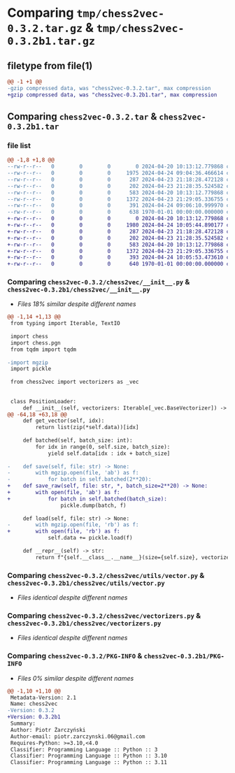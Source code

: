 # Comparing `tmp/chess2vec-0.3.2.tar.gz` & `tmp/chess2vec-0.3.2b1.tar.gz`

## filetype from file(1)

```diff
@@ -1 +1 @@
-gzip compressed data, was "chess2vec-0.3.2.tar", max compression
+gzip compressed data, was "chess2vec-0.3.2b1.tar", max compression
```

## Comparing `chess2vec-0.3.2.tar` & `chess2vec-0.3.2b1.tar`

### file list

```diff
@@ -1,8 +1,8 @@
--rw-r--r--   0        0        0        0 2024-04-20 10:13:12.779868 chess2vec-0.3.2/README.md
--rw-r--r--   0        0        0     1975 2024-04-24 09:04:36.466614 chess2vec-0.3.2/chess2vec/__init__.py
--rw-r--r--   0        0        0      287 2024-04-23 21:18:28.472128 chess2vec-0.3.2/chess2vec/pgn.py
--rw-r--r--   0        0        0      202 2024-04-23 21:28:35.524582 chess2vec-0.3.2/chess2vec/utils/__init__.py
--rw-r--r--   0        0        0      583 2024-04-20 10:13:12.779868 chess2vec-0.3.2/chess2vec/utils/vector.py
--rw-r--r--   0        0        0     1372 2024-04-23 21:29:05.336755 chess2vec-0.3.2/chess2vec/vectorizers.py
--rw-r--r--   0        0        0      391 2024-04-24 09:06:10.999970 chess2vec-0.3.2/pyproject.toml
--rw-r--r--   0        0        0      638 1970-01-01 00:00:00.000000 chess2vec-0.3.2/PKG-INFO
+-rw-r--r--   0        0        0        0 2024-04-20 10:13:12.779868 chess2vec-0.3.2b1/README.md
+-rw-r--r--   0        0        0     1980 2024-04-24 10:05:44.890177 chess2vec-0.3.2b1/chess2vec/__init__.py
+-rw-r--r--   0        0        0      287 2024-04-23 21:18:28.472128 chess2vec-0.3.2b1/chess2vec/pgn.py
+-rw-r--r--   0        0        0      202 2024-04-23 21:28:35.524582 chess2vec-0.3.2b1/chess2vec/utils/__init__.py
+-rw-r--r--   0        0        0      583 2024-04-20 10:13:12.779868 chess2vec-0.3.2b1/chess2vec/utils/vector.py
+-rw-r--r--   0        0        0     1372 2024-04-23 21:29:05.336755 chess2vec-0.3.2b1/chess2vec/vectorizers.py
+-rw-r--r--   0        0        0      393 2024-04-24 10:05:53.473610 chess2vec-0.3.2b1/pyproject.toml
+-rw-r--r--   0        0        0      640 1970-01-01 00:00:00.000000 chess2vec-0.3.2b1/PKG-INFO
```

### Comparing `chess2vec-0.3.2/chess2vec/__init__.py` & `chess2vec-0.3.2b1/chess2vec/__init__.py`

 * *Files 18% similar despite different names*

```diff
@@ -1,14 +1,13 @@
 from typing import Iterable, TextIO
 
 import chess
 import chess.pgn
 from tqdm import tqdm
 
-import mgzip
 import pickle
 
 from chess2vec import vectorizers as _vec
 
 
 class PositionLoader:
     def __init__(self, vectorizers: Iterable[_vec.BaseVectorizer]) -> None:
@@ -64,18 +63,18 @@
     def get_vector(self, idx):
         return list(zip(*self.data))[idx]
 
     def batched(self, batch_size: int):
         for idx in range(0, self.size, batch_size):
             yield self.data[idx : idx + batch_size]
 
-    def save(self, file: str) -> None:
-        with mgzip.open(file, 'ab') as f:
-            for batch in self.batched(2**20):
+    def save_raw(self, file: str, *, batch_size=2**20) -> None:
+        with open(file, 'ab') as f:
+            for batch in self.batched(batch_size):
                 pickle.dump(batch, f)
 
     def load(self, file: str) -> None:
-        with mgzip.open(file, 'rb') as f:
+        with open(file, 'rb') as f:
             self.data += pickle.load(f)
 
     def __repr__(self) -> str:
         return f"{self.__class__.__name__}(size={self.size}, vectorizers={self.vectorizers})"
```

### Comparing `chess2vec-0.3.2/chess2vec/utils/vector.py` & `chess2vec-0.3.2b1/chess2vec/utils/vector.py`

 * *Files identical despite different names*

### Comparing `chess2vec-0.3.2/chess2vec/vectorizers.py` & `chess2vec-0.3.2b1/chess2vec/vectorizers.py`

 * *Files identical despite different names*

### Comparing `chess2vec-0.3.2/PKG-INFO` & `chess2vec-0.3.2b1/PKG-INFO`

 * *Files 0% similar despite different names*

```diff
@@ -1,10 +1,10 @@
 Metadata-Version: 2.1
 Name: chess2vec
-Version: 0.3.2
+Version: 0.3.2b1
 Summary: 
 Author: Piotr Żarczyński
 Author-email: piotr.zarczynski.06@gmail.com
 Requires-Python: >=3.10,<4.0
 Classifier: Programming Language :: Python :: 3
 Classifier: Programming Language :: Python :: 3.10
 Classifier: Programming Language :: Python :: 3.11
```

